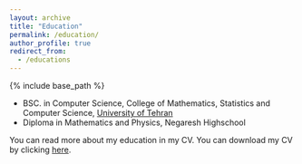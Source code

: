 ```yaml
---
layout: archive
title: "Education"
permalink: /education/
author_profile: true
redirect_from:
  - /educations
---
```


{% include base_path %}

* BSC. in Computer Science, College of Mathematics, Statistics and Computer Science, [University of Tehran](https://https://science.ut.ac.ir/en/web/math)
* Diploma in Mathematics and Physics, Negaresh Highschool

You can read more about my education in my CV. You can download my CV by clicking [here](/files/cv.pdf).